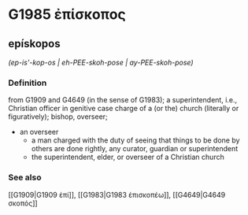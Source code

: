 # G1985 ἐπίσκοπος

## epískopos

_(ep-is'-kop-os | eh-PEE-skoh-pose | ay-PEE-skoh-pose)_

### Definition

from G1909 and G4649 (in the sense of G1983); a superintendent, i.e., Christian officer in genitive case charge of a (or the) church (literally or figuratively); bishop, overseer; 

- an overseer
  - a man charged with the duty of seeing that things to be done by others are done rightly, any curator, guardian or superintendent
  - the superintendent, elder, or overseer of a Christian church

### See also

[[G1909|G1909 ἐπί]], [[G1983|G1983 ἐπισκοπέω]], [[G4649|G4649 σκοπός]]

